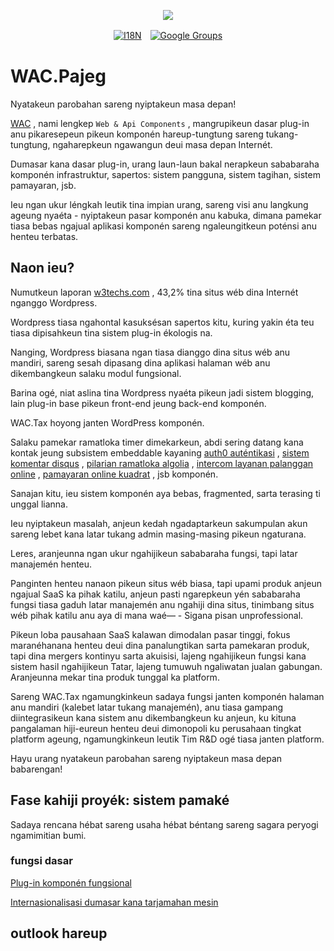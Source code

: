 <p align="center"><a href="https://wac.tax"><img src="https://cdn.jsdelivr.net/gh/wactax/img/logo.svg"/></a></p><p align="center"><a href="https://github.com/wactax/wac.tax/blob/main/doc/README.md#readme"><img alt="I18N" src="https://cdn.jsdelivr.net/gh/wactax/img/t.svg"/></a>　<a href="https://groups.google.com/u/2/g/wactax"><img alt="Google Groups" src="https://cdn.jsdelivr.net/gh/wactax/img/g-groups.svg"/></a></p>

# WAC.Pajeg

Nyatakeun parobahan sareng nyiptakeun masa depan!

[WAC](https://wac.tax) , nami lengkep `Web & Api Components` , mangrupikeun dasar plug-in anu pikaresepeun pikeun komponén hareup-tungtung sareng tukang-tungtung, ngaharepkeun ngawangun deui masa depan Internét.

Dumasar kana dasar plug-in, urang laun-laun bakal nerapkeun sababaraha komponén infrastruktur, sapertos: sistem pangguna, sistem tagihan, sistem pamayaran, jsb.

Ieu ngan ukur léngkah leutik tina impian urang, sareng visi anu langkung ageung nyaéta - nyiptakeun pasar komponén anu kabuka, dimana pamekar tiasa bebas ngajual aplikasi komponén sareng ngaleungitkeun poténsi anu henteu terbatas.

## Naon ieu?

Numutkeun laporan [w3techs.com](https://w3techs.com/technologies/details/cm-wordpress) , 43,2% tina situs wéb dina Internét nganggo Wordpress.

Wordpress tiasa ngahontal kasuksésan sapertos kitu, kuring yakin éta teu tiasa dipisahkeun tina sistem plug-in ékologis na.

Nanging, Wordpress biasana ngan tiasa dianggo dina situs wéb anu mandiri, sareng sesah dipasang dina aplikasi halaman wéb anu dikembangkeun salaku modul fungsional.

Barina ogé, niat aslina tina Wordpress nyaéta pikeun jadi sistem blogging, lain plug-in base pikeun front-end jeung back-end komponén.

WAC.Tax hoyong janten WordPress komponén.

Salaku pamekar ramatloka timer dimekarkeun, abdi sering datang kana kontak jeung subsistem embeddable kayaning [auth0 auténtikasi](https://auth0.com) , [sistem komentar disqus](https://disqus.com) , [pilarian ramatloka algolia](https://www.algolia.com) , [intercom layanan palanggan online](https://www.intercom.com) , [pamayaran online kuadrat](https://developer.squareup.com/docs/web-payments/overview) , jsb komponén.

Sanajan kitu, ieu sistem komponén aya bebas, fragmented, sarta terasing ti unggal lianna.

Ieu nyiptakeun masalah, anjeun kedah ngadaptarkeun sakumpulan akun sareng lebet kana latar tukang admin masing-masing pikeun ngaturana.

Leres, aranjeunna ngan ukur ngahijikeun sababaraha fungsi, tapi latar manajemén henteu.

Panginten henteu nanaon pikeun situs wéb biasa, tapi upami produk anjeun ngajual SaaS ka pihak katilu, anjeun pasti ngarepkeun yén sababaraha fungsi tiasa gaduh latar manajemén anu ngahiji dina situs, tinimbang situs wéb pihak katilu anu aya di mana waé— - Sigana pisan unprofessional.

Pikeun loba pausahaan SaaS kalawan dimodalan pasar tinggi, fokus maranéhanana henteu deui dina panalungtikan sarta pamekaran produk, tapi dina mergers kontinyu sarta akuisisi, lajeng ngahijikeun fungsi kana sistem hasil ngahijikeun Tatar, lajeng tumuwuh ngaliwatan jualan gabungan. Aranjeunna mekar tina produk tunggal ka platform.

Sareng WAC.Tax ngamungkinkeun sadaya fungsi janten komponén halaman anu mandiri (kalebet latar tukang manajemén), anu tiasa gampang diintegrasikeun kana sistem anu dikembangkeun ku anjeun, ku kituna pangalaman hiji-eureun henteu deui dimonopoli ku perusahaan tingkat platform ageung, ngamungkinkeun leutik Tim R&D ogé tiasa janten platform.

Hayu urang nyatakeun parobahan sareng nyiptakeun masa depan babarengan!

## Fase kahiji proyék: sistem pamaké

Sadaya rencana hébat sareng usaha hébat béntang sareng sagara peryogi ngamimitian bumi.

### fungsi dasar

[Plug-in komponén fungsional](./pkg.md)

[Internasionalisasi dumasar kana tarjamahan mesin](./i18n.md)

## outlook hareup
